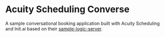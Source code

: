# Acuity Scheduling Converse

A sample conversational booking application built with Acuity Scheduling and Init.ai based on their [sample-logic-server](https://github.com/init-ai/sample-logic-server).
